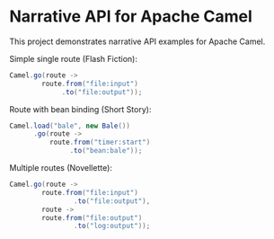 # Narrative API for Apache Camel

This project demonstrates narrative API examples for Apache Camel.

Simple single route (Flash Fiction):

```java
Camel.go(route ->
        route.from("file:input")
             .to("file:output"));
```

Route with bean binding (Short Story):

```java
Camel.load("bale", new Bale())
      .go(route ->
          route.from("timer:start")
               .to("bean:bale"));
```

Multiple routes (Novellette):

```java
Camel.go(route ->
        route.from("file:input")
                .to("file:output"),
        route ->
        route.from("file:output")
                .to("log:output"));
```
